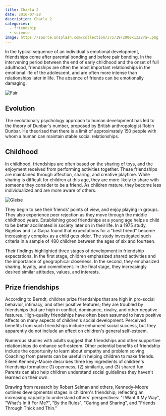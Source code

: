 ```yaml
---
title: Charla 2
date: 2016-07-28
description: Charla 2
categories:
  - friendship
  - science
image: https://source.unsplash.com/collection/375719/2000x1322?a=.png
---
```


In the typical sequence of an individual's emotional development, friendships come after parental bonding and before pair bonding. In the intervening period between the end of early childhood and the onset of full adulthood, friendships are often the most important relationships in the emotional life of the adolescent, and are often more intense than relationships later in life. The absence of friends can be emotionally damaging.

![Fair](https://source.unsplash.com/random/1500x1000)

## Evolution

The evolutionary psychology approach to human development has led to the theory of Dunbar's number, proposed by British anthropologist Robin Dunbar. He theorized that there is a limit of approximately 150 people with whom a human can maintain stable social relationships.

## Childhood

In childhood, friendships are often based on the sharing of toys, and the enjoyment received from performing activities together. These friendships are maintained through affection, sharing, and creative playtime. While sharing is difficult for children at this age, they are more likely to share with someone they consider to be a friend. As children mature, they become less individualized and are more aware of others.

![Gleise](https://source.unsplash.com/random/1500x1001)

They begin to see their friends' points of view, and enjoy playing in groups. They also experience peer rejection as they move through the middle childhood years. Establishing good friendships at a young age helps a child to be better acclimated in society later on in their life. In a 1975 study, Bigelow and La Gaipa found that expectations for a "best friend" become increasingly complex as a child gets older. The study investigated such criteria in a sample of 480 children between the ages of six and fourteen.

Their findings highlighted three stages of development in friendship expectations. In the first stage, children emphasized shared activities and the importance of geographical closeness. In the second, they emphasized sharing, loyalty, and commitment. In the final stage, they increasingly desired similar attitudes, values, and interests.

## Prize friendships

According to Berndt, children prize friendships that are high in pro-social behavior, intimacy, and other positive features; they are troubled by friendships that are high in conflict, dominance, rivalry, and other negative features. High-quality friendships have often been assumed to have positive effects on many aspects of children's social development. Perceived benefits from such friendships include enhanced social success, but they apparently do not include an effect on children's general self-esteem.

Numerous studies with adults suggest that friendships and other supportive relationships do enhance self-esteem. Other potential benefits of friendship include the opportunity to learn about empathy and problem solving. Coaching from parents can be useful in helping children to make friends. Eileen Kennedy-Moore describes three key ingredients of children's friendship formation: (1) openness, (2) similarity, and (3) shared fun. Parents can also help children understand social guidelines they haven't learned on their own.

Drawing from research by Robert Selman and others, Kennedy-Moore outlines developmental stages in children's friendship, reflecting an increasing capacity to understand others' perspectives: "I Want It My Way", "What's In It For Me?", "By the Rules", "Caring and Sharing", and "Friends Through Thick and Thin."
